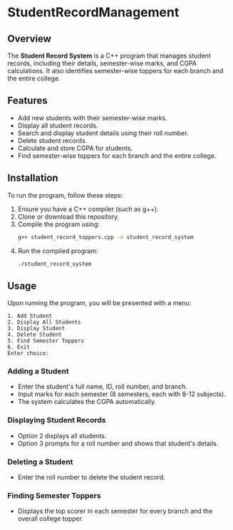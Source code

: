 # StudentRecordManagement

## Overview
The **Student Record System** is a C++ program that manages student records, including their details, semester-wise marks, and CGPA calculations. It also identifies semester-wise toppers for each branch and the entire college.

## Features
- Add new students with their semester-wise marks.
- Display all student records.
- Search and display student details using their roll number.
- Delete student records.
- Calculate and store CGPA for students.
- Find semester-wise toppers for each branch and the entire college.

## Installation
To run the program, follow these steps:
1. Ensure you have a C++ compiler (such as g++).
2. Clone or download this repository.
3. Compile the program using:
   ```sh
   g++ student_record_toppers.cpp -o student_record_system
   ```
4. Run the compiled program:
   ```sh
   ./student_record_system
   ```

## Usage
Upon running the program, you will be presented with a menu:
```
1. Add Student
2. Display All Students
3. Display Student
4. Delete Student
5. Find Semester Toppers
6. Exit
Enter choice:
```

### Adding a Student
- Enter the student's full name, ID, roll number, and branch.
- Input marks for each semester (8 semesters, each with 8-12 subjects).
- The system calculates the CGPA automatically.

### Displaying Student Records
- Option 2 displays all students.
- Option 3 prompts for a roll number and shows that student's details.

### Deleting a Student
- Enter the roll number to delete the student record.

### Finding Semester Toppers
- Displays the top scorer in each semester for every branch and the overall college topper.


